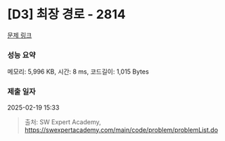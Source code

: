 # [D3] 최장 경로 - 2814 

[문제 링크](https://swexpertacademy.com/main/code/problem/problemDetail.do?contestProbId=AV7GOPPaAeMDFAXB) 

### 성능 요약

메모리: 5,996 KB, 시간: 8 ms, 코드길이: 1,015 Bytes

### 제출 일자

2025-02-19 15:33



> 출처: SW Expert Academy, https://swexpertacademy.com/main/code/problem/problemList.do